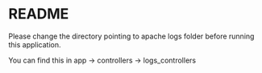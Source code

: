 # README

Please change the directory pointing to apache logs folder before running this application.

You can find this in app -> controllers -> logs_controllers
